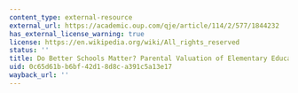```yaml
---
content_type: external-resource
external_url: https://academic.oup.com/qje/article/114/2/577/1844232
has_external_license_warning: true
license: https://en.wikipedia.org/wiki/All_rights_reserved
status: ''
title: Do Better Schools Matter? Parental Valuation of Elementary Education
uid: 0c65d61b-b6bf-42d1-8d8c-a391c5a13e17
wayback_url: ''
---
```

